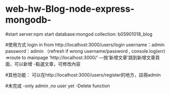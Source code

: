 # web-hw-Blog-node-express-mongodb-

#start
server:npm start
database:mongod
  collection: b05901018_blog
  
#使用方式
login in from http://localhost:3000/users/login
  username：admin
  password：admin
  （refresh if wrong username/password , console.log(err) 
=>route to mainpage ‘http://localhost:3000/’
—按‘新增文章’跳到新增文章頁面，可以新增
-點選文章，可修改內容

#其他功能：
可以在http://localhost:3000/users/register的地方，註冊admin

#未完成
-only admin ,no user yet
-Delete function


